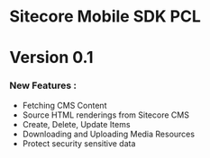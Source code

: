 # Sitecore Mobile SDK PCL


# Version 0.1

### New Features :

* Fetching CMS Content
* Source HTML renderings from Sitecore CMS
* Create, Delete, Update Items
* Downloading and Uploading Media Resources
* Protect security sensitive data
